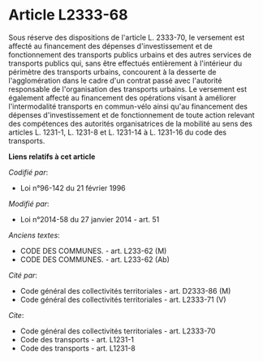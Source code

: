 # Article L2333-68

Sous réserve des dispositions de l'article L. 2333-70, le versement est affecté au financement des dépenses d'investissement
et de fonctionnement des transports publics urbains et des autres services de transports publics qui, sans être effectués
entièrement à l'intérieur du périmètre des transports urbains, concourent à la desserte de l'agglomération dans le cadre d'un
contrat passé avec l'autorité responsable de l'organisation des transports urbains. Le versement est également affecté au
financement des opérations visant à améliorer l'intermodalité transports en commun-vélo ainsi qu'au financement des dépenses
d'investissement et de fonctionnement de toute action relevant des compétences des autorités organisatrices de la mobilité au
sens des articles L. 1231-1, L. 1231-8 et L. 1231-14 à L. 1231-16 du code des transports.

**Liens relatifs à cet article**

_Codifié par_:

  - Loi n°96-142 du 21 février 1996

_Modifié par_:

  - Loi n°2014-58 du 27 janvier 2014 - art. 51

_Anciens textes_:

  - CODE DES COMMUNES. - art. L233-62 (M)
  - CODE DES COMMUNES. - art. L233-62 (Ab)

_Cité par_:

  - Code général des collectivités territoriales - art. D2333-86 (M)
  - Code général des collectivités territoriales - art. L2333-71 (V)

_Cite_:

  - Code général des collectivités territoriales - art. L2333-70
  - Code des transports - art. L1231-1
  - Code des transports - art. L1231-8

